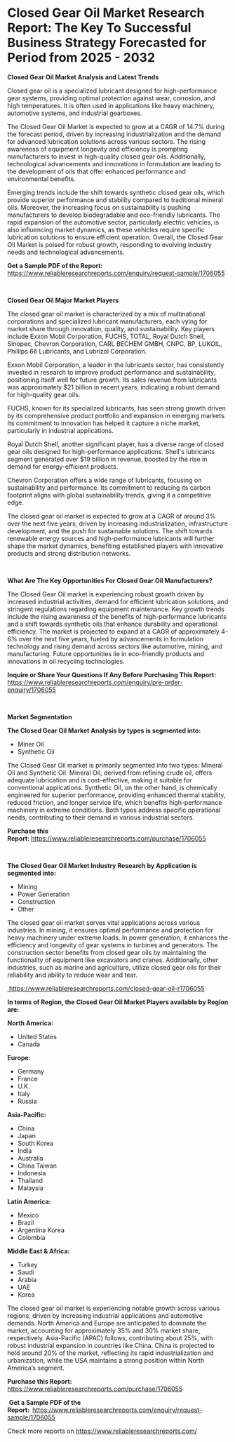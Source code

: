 <p><h1>Closed Gear Oil Market Research Report: The Key To Successful Business Strategy Forecasted for Period from 2025 - 2032</h1></p><p><strong>Closed Gear Oil Market Analysis and Latest Trends</strong></p>
<p><p>Closed gear oil is a specialized lubricant designed for high-performance gear systems, providing optimal protection against wear, corrosion, and high temperatures. It is often used in applications like heavy machinery, automotive systems, and industrial gearboxes. </p><p>The Closed Gear Oil Market is expected to grow at a CAGR of 14.7% during the forecast period, driven by increasing industrialization and the demand for advanced lubrication solutions across various sectors. The rising awareness of equipment longevity and efficiency is prompting manufacturers to invest in high-quality closed gear oils. Additionally, technological advancements and innovations in formulation are leading to the development of oils that offer enhanced performance and environmental benefits.</p><p>Emerging trends include the shift towards synthetic closed gear oils, which provide superior performance and stability compared to traditional mineral oils. Moreover, the increasing focus on sustainability is pushing manufacturers to develop biodegradable and eco-friendly lubricants. The rapid expansion of the automotive sector, particularly electric vehicles, is also influencing market dynamics, as these vehicles require specific lubrication solutions to ensure efficient operation. Overall, the Closed Gear Oil Market is poised for robust growth, responding to evolving industry needs and technological advancements.</p></p>
<p><strong>Get a Sample PDF of the Report:&nbsp;</strong> <a href="https://www.reliableresearchreports.com/enquiry/request-sample/1706055?utm_campaign=3077&utm_medium=2&utm_source=Github&utm_content=ia&utm_term=27032025&utm_id=closed-gear-oil">https://www.reliableresearchreports.com/enquiry/request-sample/1706055</a></p>
<p>&nbsp;</p>
<p><strong>Closed Gear Oil Major Market Players</strong></p>
<p><p>The closed gear oil market is characterized by a mix of multinational corporations and specialized lubricant manufacturers, each vying for market share through innovation, quality, and sustainability. Key players include Exxon Mobil Corporation, FUCHS, TOTAL, Royal Dutch Shell, Sinopec, Chevron Corporation, CARL BECHEM GMBH, CNPC, BP, LUKOIL, Phillips 66 Lubricants, and Lubrizol Corporation.</p><p>Exxon Mobil Corporation, a leader in the lubricants sector, has consistently invested in research to improve product performance and sustainability, positioning itself well for future growth. Its sales revenue from lubricants was approximately $21 billion in recent years, indicating a robust demand for high-quality gear oils.</p><p>FUCHS, known for its specialized lubricants, has seen strong growth driven by its comprehensive product portfolio and expansion in emerging markets. Its commitment to innovation has helped it capture a niche market, particularly in industrial applications. </p><p>Royal Dutch Shell, another significant player, has a diverse range of closed gear oils designed for high-performance applications. Shell's lubricants segment generated over $19 billion in revenue, boosted by the rise in demand for energy-efficient products.</p><p>Chevron Corporation offers a wide range of lubricants, focusing on sustainability and performance. Its commitment to reducing its carbon footprint aligns with global sustainability trends, giving it a competitive edge.</p><p>The closed gear oil market is expected to grow at a CAGR of around 3% over the next five years, driven by increasing industrialization, infrastructure development, and the push for sustainable solutions. The shift towards renewable energy sources and high-performance lubricants will further shape the market dynamics, benefiting established players with innovative products and strong distribution networks.</p></p>
<p>&nbsp;</p>
<p><strong>What Are The Key Opportunities For Closed Gear Oil Manufacturers?</strong></p>
<p><p>The Closed Gear Oil market is experiencing robust growth driven by increased industrial activities, demand for efficient lubrication solutions, and stringent regulations regarding equipment maintenance. Key growth trends include the rising awareness of the benefits of high-performance lubricants and a shift towards synthetic oils that enhance durability and operational efficiency. The market is projected to expand at a CAGR of approximately 4-6% over the next five years, fueled by advancements in formulation technology and rising demand across sectors like automotive, mining, and manufacturing. Future opportunities lie in eco-friendly products and innovations in oil recycling technologies.</p></p>
<p><strong>Inquire or Share Your Questions If Any Before Purchasing This Report:</strong> <a href="https://www.reliableresearchreports.com/enquiry/pre-order-enquiry/1706055?utm_campaign=3077&utm_medium=2&utm_source=Github&utm_content=ia&utm_term=27032025&utm_id=closed-gear-oil">https://www.reliableresearchreports.com/enquiry/pre-order-enquiry/1706055</a></p>
<p>&nbsp;</p>
<p><strong>Market Segmentation</strong></p>
<p><strong>The Closed Gear Oil Market Analysis by types is segmented into:</strong></p>
<p><ul><li>Miner Oil</li><li>Synthetic Oil</li></ul></p>
<p><p>The Closed Gear Oil market is primarily segmented into two types: Mineral Oil and Synthetic Oil. Mineral Oil, derived from refining crude oil, offers adequate lubrication and is cost-effective, making it suitable for conventional applications. Synthetic Oil, on the other hand, is chemically engineered for superior performance, providing enhanced thermal stability, reduced friction, and longer service life, which benefits high-performance machinery in extreme conditions. Both types address specific operational needs, contributing to their demand in various industrial sectors.</p></p>
<p><strong>Purchase this Report:&nbsp;</strong><a href="https://www.reliableresearchreports.com/purchase/1706055?utm_campaign=3077&utm_medium=2&utm_source=Github&utm_content=ia&utm_term=27032025&utm_id=closed-gear-oil">https://www.reliableresearchreports.com/purchase/1706055</a></p>
<p>&nbsp;</p>
<p><strong>The Closed Gear Oil Market Industry Research by Application is segmented into:</strong></p>
<p><ul><li>Mining</li><li>Power Generation</li><li>Construction</li><li>Other</li></ul></p>
<p><p>The closed gear oil market serves vital applications across various industries. In mining, it ensures optimal performance and protection for heavy machinery under extreme loads. In power generation, it enhances the efficiency and longevity of gear systems in turbines and generators. The construction sector benefits from closed gear oils by maintaining the functionality of equipment like excavators and cranes. Additionally, other industries, such as marine and agriculture, utilize closed gear oils for their reliability and ability to reduce wear and tear.</p></p>
<p><a href="https://www.reliableresearchreports.com/closed-gear-oil-r1706055?utm_campaign=3077&utm_medium=2&utm_source=Github&utm_content=ia&utm_term=27032025&utm_id=closed-gear-oil">&nbsp;https://www.reliableresearchreports.com/closed-gear-oil-r1706055</a></p>
<p><strong>In terms of Region, the Closed Gear Oil Market Players available by Region are:</strong></p>
<p>
    <p> <strong> North America: </strong>
        <ul>
            <li>United States</li>
            <li>Canada</li>
        </ul>
        </p> 
    <p> <strong> Europe: </strong>
        <ul>
            <li>Germany</li>
            <li>France</li>
            <li>U.K.</li>
            <li>Italy</li>
            <li>Russia</li>
        </ul>
        </p> 
    <p> <strong> Asia-Pacific: </strong>
        <ul>
            <li>China</li>
            <li>Japan</li>
            <li>South Korea</li>
            <li>India</li>
            <li>Australia</li>
            <li>China Taiwan</li>
            <li>Indonesia</li>
            <li>Thailand</li>
            <li>Malaysia</li>
        </ul>
        </p> 
    <p> <strong> Latin America: </strong>
        <ul>
            <li>Mexico</li>
            <li>Brazil</li>
            <li>Argentina Korea</li>
            <li>Colombia</li>
        </ul>
        </p> 
    <p> <strong> Middle East & Africa: </strong>
        <ul>
            <li>Turkey</li>
            <li>Saudi</li>
            <li>Arabia</li>
            <li>UAE</li>
            <li>Korea</li>
        </ul>
    </p>
    </p>
<p><p>The closed gear oil market is experiencing notable growth across various regions, driven by increasing industrial applications and automotive demands. North America and Europe are anticipated to dominate the market, accounting for approximately 35% and 30% market share, respectively. Asia-Pacific (APAC) follows, contributing about 25%, with robust industrial expansion in countries like China. China is projected to hold around 20% of the market, reflecting its rapid industrialization and urbanization, while the USA maintains a strong position within North America’s segment.</p></p>
<p><strong>Purchase this Report: </strong><a href="https://www.reliableresearchreports.com/purchase/1706055?utm_campaign=3077&utm_medium=2&utm_source=Github&utm_content=ia&utm_term=27032025&utm_id=closed-gear-oil">https://www.reliableresearchreports.com/purchase/1706055</a></p>
<p>&nbsp;<strong>Get a Sample PDF of the Report:&nbsp;&nbsp;</strong><a href="https://www.reliableresearchreports.com/enquiry/request-sample/1706055?utm_campaign=3077&utm_medium=2&utm_source=Github&utm_content=ia&utm_term=27032025&utm_id=closed-gear-oil">https://www.reliableresearchreports.com/enquiry/request-sample/1706055</a></p>
<p><strong></strong></p>
<p>Check more reports on <a href="https://www.reliableresearchreports.com/?utm_campaign=3077&utm_medium=2&utm_source=Github&utm_content=ia&utm_term=27032025&utm_id=closed-gear-oil">https://www.reliableresearchreports.com/</a></p>